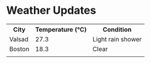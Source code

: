 # Weather Updates

<!-- WEATHER-UPDATE-START -->
<table><tr><th>City</th><th>Temperature (°C)</th><th>Condition</th></tr><tr><td>Valsad</td><td>27.3</td><td>Light rain shower</td></tr><tr><td>Boston</td><td>18.3</td><td>Clear</td></tr><tr><td></td><td></td><td></td></tr></table>
<!-- WEATHER-UPDATE-END -->
